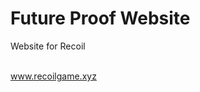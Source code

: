 <h1>Future Proof Website</h1>
<p>Website for Recoil<p> <br>
  <a href = "https://www.recoilgame.xyz" target="_blank">www.recoilgame.xyz</a>
